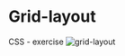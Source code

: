 # Grid-layout
CSS - exercise
![grid-layout](https://user-images.githubusercontent.com/97398977/160297749-87ecdc2c-b22a-4046-9dd4-6c3af7e0b60e.png)
